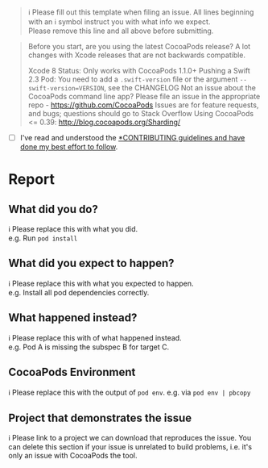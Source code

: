 > ℹ Please fill out this template when filing an issue.
> All lines beginning with an ℹ symbol instruct you with
> what info we expect.  
> Please remove this line and all above before submitting.

> Before you start, are you using the latest CocoaPods release?
> A lot changes with Xcode releases that are not backwards compatible.
>
> Xcode 8 Status: Only works with CocoaPods 1.1.0+
> Pushing a Swift 2.3 Pod: You need to add a `.swift-version` file or the argument `--swift-version=VERSION`, see the CHANGELOG
> Not an issue about the CocoaPods command line app? Please file an issue in the appropriate repo - https://github.com/CocoaPods
> Issues are for feature requests, and bugs; questions should go to Stack Overflow
> Using CocoaPods <= 0.39: http://blog.cocoapods.org/Sharding/

* [ ] I've read and understood the [*CONTRIBUTING guidelines and have done my best effort to follow](https://github.com/CocoaPods/CocoaPods/blob/master/CONTRIBUTING.md).

# Report

## What did you do?

ℹ Please replace this with what you did.  
e.g. Run `pod install`

## What did you expect to happen?

ℹ Please replace this with what you expected to happen.  
e.g. Install all pod dependencies correctly.

## What happened instead?

ℹ Please replace this with of what happened instead.  
e.g. Pod A is missing the subspec B for target C.

## CocoaPods Environment

ℹ Please replace this with the output of `pod env`.
e.g. via `pod env | pbcopy`

## Project that demonstrates the issue

ℹ Please link to a project we can download that reproduces the issue.
You can delete this section if your issue is unrelated to build problems,
i.e. it's only an issue with CocoaPods the tool.
